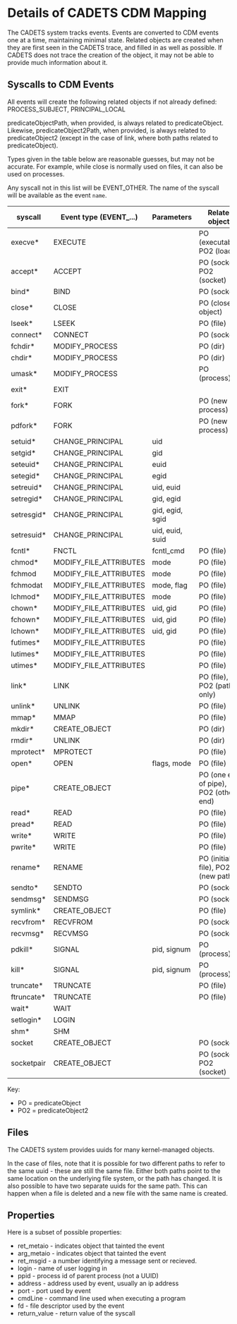 Details of CADETS CDM Mapping
=============================

The CADETS system tracks events. Events are converted to CDM events one at a
time, maintaining minimal state. Related objects are created when they are
first seen in the CADETS trace, and filled in as well as possible. If CADETS
does not trace the creation of the object, it may not be able to provide much
information about it.

Syscalls to CDM Events
----------------------

All events will create the following related objects if not already defined:
PROCESS_SUBJECT, PRINCIPAL_LOCAL

predicateObjectPath, when provided, is always related to predicateObject.
Likewise, predicateObject2Path, when provided, is always related to
predicateObject2 (except in the case of link, where both paths related to
predicateObject).

Types given in the table below are reasonable guesses, but may not be accurate.
For example, while close is normally used on files, it can also be used on
processes.

Any syscall not in this list will be EVENT_OTHER. The name of the syscall will
be available as the event `name`.

syscall    | Event type (EVENT_...) | Parameters      | Related objects
-----------|------------------------|-----------------|----------------
execve*    | EXECUTE                |                 | PO (executable), PO2 (loader)
accept*    | ACCEPT                 |                 | PO (socket), PO2 (socket)
bind*      | BIND                   |                 | PO (socket)
close*     | CLOSE                  |                 | PO (closed object)
lseek*     | LSEEK                  |                 | PO (file)
connect*   | CONNECT                |                 | PO (socket)
fchdir*    | MODIFY_PROCESS         |                 | PO (dir)
chdir*     | MODIFY_PROCESS         |                 | PO (dir)
umask*     | MODIFY_PROCESS         |                 | PO (process)
exit*      | EXIT                   |                 |
fork*      | FORK                   |                 | PO (new process)
pdfork*    | FORK                   |                 | PO (new process)
setuid*    | CHANGE_PRINCIPAL       | uid             |
setgid*    | CHANGE_PRINCIPAL       | gid             |
seteuid*   | CHANGE_PRINCIPAL       | euid            |
setegid*   | CHANGE_PRINCIPAL       | egid            |
setreuid*  | CHANGE_PRINCIPAL       | uid, euid       |
setregid*  | CHANGE_PRINCIPAL       | gid, egid       |
setresgid* | CHANGE_PRINCIPAL       | gid, egid, sgid |
setresuid* | CHANGE_PRINCIPAL       | uid, euid, suid |
fcntl*     | FNCTL                  | fcntl_cmd       | PO (file)
chmod*     | MODIFY_FILE_ATTRIBUTES | mode            | PO (file)
fchmod     | MODIFY_FILE_ATTRIBUTES | mode            | PO (file)
fchmodat   | MODIFY_FILE_ATTRIBUTES | mode, flag      | PO (file)
lchmod*    | MODIFY_FILE_ATTRIBUTES | mode            | PO (file)
chown*     | MODIFY_FILE_ATTRIBUTES | uid, gid        | PO (file)
fchown*    | MODIFY_FILE_ATTRIBUTES | uid, gid        | PO (file)
lchown*    | MODIFY_FILE_ATTRIBUTES | uid, gid        | PO (file)
futimes*   | MODIFY_FILE_ATTRIBUTES |                 | PO (file)
lutimes*   | MODIFY_FILE_ATTRIBUTES |                 | PO (file)
utimes*    | MODIFY_FILE_ATTRIBUTES |                 | PO (file)
link*      | LINK                   |                 | PO (file), PO2 (path only)
unlink*    | UNLINK                 |                 | PO (file)
mmap*      | MMAP                   |                 | PO (file)
mkdir*     | CREATE_OBJECT          |                 | PO (dir)
rmdir*     | UNLINK                 |                 | PO (dir)
mprotect*  | MPROTECT               |                 | PO (file)
open*      | OPEN                   | flags, mode     | PO (file)
pipe*      | CREATE_OBJECT          |                 | PO (one end of pipe), PO2 (other end)
read*      | READ                   |                 | PO (file)
pread*     | READ                   |                 | PO (file)
write*     | WRITE                  |                 | PO (file)
pwrite*    | WRITE                  |                 | PO (file)
rename*    | RENAME                 |                 | PO (initial file), PO2 (new path)
sendto*    | SENDTO                 |                 | PO (socket)
sendmsg*   | SENDMSG                |                 | PO (socket)
symlink*   | CREATE_OBJECT          |                 | PO (file)
recvfrom*  | RECVFROM               |                 | PO (socket)
recvmsg*   | RECVMSG                |                 | PO (socket)
pdkill*    | SIGNAL                 | pid, signum     | PO (process)
kill*      | SIGNAL                 | pid, signum     | PO (process)
truncate*  | TRUNCATE               |                 | PO (file)
ftruncate* | TRUNCATE               |                 | PO (file)
wait*      | WAIT                   |                 |
setlogin*  | LOGIN                  |                 |
shm*       | SHM                    |                 |
socket     | CREATE_OBJECT          |                 | PO (socket)
socketpair | CREATE_OBJECT          |                 | PO (socket), PO2 (socket)

Key:

- PO = predicateObject
- PO2 = predicateObject2

Files
-----

The CADETS system provides uuids for many kernel-managed objects.

In the case of files, note that it is possible for two different paths to refer
to the same uuid - these are still the same file. Either both paths point to
the same location on the underlying file system, or the path has changed. It is
also possible to have two separate uuids for the same path. This can happen
when a file is deleted and a new file with the same name is created.

Properties
----------

Here is a subset of possible properties:

- ret_metaio - indicates object that tainted the event
- arg_metaio - indicates object that tainted the event
- ret_msgid - a number identifying a message sent or recieved. 
- login - name of user logging in
- ppid - process id of parent process (not a UUID)
- address - address used by event, usually an ip address
- port - port used by event
- cmdLine - command line used when executing a program
- fd - file descriptor used by the event
- return_value - return value of the syscall
